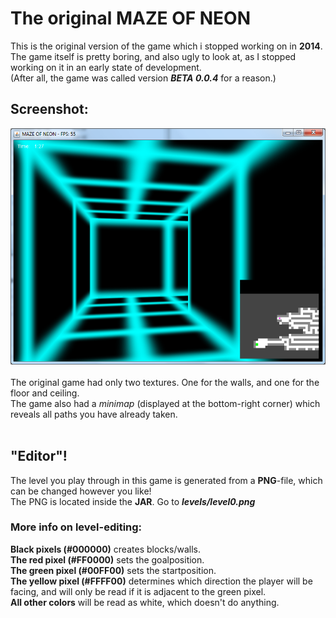 # The original MAZE OF NEON
This is the original version of the game which i stopped working on in **2014**.
<br />
The game itself is pretty boring, and also ugly to look at, as I stopped working on it in an early state of development.
<br />
(After all, the game was called version ***BETA 0.0.4*** for a reason.)
<br />
## Screenshot:
![Screenshot from the game](https://raw.githubusercontent.com/McFlyboy/New-MAZE-OF-NEON/master/The-old-game/MAZE%20OF%20NEON.png)
<br />
<br />
The original game had only two textures. One for the walls, and one for the floor and ceiling.
<br />
The game also had a *minimap* (displayed at the bottom-right corner) which reveals all paths you have already taken.
<br />
<br />
## "Editor"!
The level you play through in this game is generated from a **PNG**-file, which can be changed however you like!
<br />
The PNG is located inside the **JAR**. Go to ***levels/level0.png***
<br />
### More info on level-editing:
**Black pixels (#000000)** creates blocks/walls.
<br />
**The red pixel (#FF0000)** sets the goalposition.
<br />
**The green pixel (#00FF00)** sets the startposition.
<br />
**The yellow pixel (#FFFF00)** determines which direction the player will be facing, and will only be read if it is adjacent to the green pixel.
<br />
**All other colors** will be read as white, which doesn't do anything.
